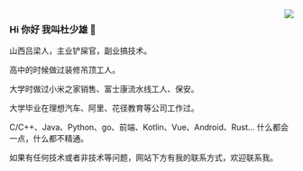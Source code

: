 <img align="right" src="https://github-readme-stats.vercel.app/api?cache_seconds=1800&username=shaoxiongdu&hide_border=false&show_icons=true&width=450&include_all_commits=true&count_private=true&theme=buefy&line_hight=20" />

### Hi 你好 我叫杜少雄 👋
山西吕梁人，主业铲屎官，副业搞技术。

高中的时候做过装修吊顶工人。

大学时做过小米之家销售、富士康流水线工人、保安。

大学毕业在理想汽车、阿里、花径教育等公司工作过。

C/C++、Java、Python、go、前端、Kotlin、Vue、Android、Rust...  什么都会一点，什么都不精通。

如果有任何技术或者非技术等问题，网站下方有我的联系方式，欢迎联系我。
